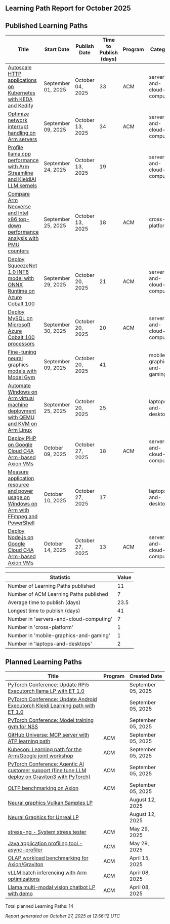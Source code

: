## Learning Path Report for October 2025


## Published Learning Paths
| Title | Start Date | Publish Date | Time to Publish (days) | Program | Category |
|-------|--------------|-------------|----------------------|-----|----------|
| [Autoscale HTTP applications on Kubernetes with KEDA and Kedify](https://learn.arm.com/learning-paths/servers-and-cloud-computing/kedify-http-autoscaling/) | September 01, 2025 | October 04, 2025 | 33 | ACM | servers-and-cloud-computing |
| [Optimize network interrupt handling on Arm servers](https://learn.arm.com/learning-paths/servers-and-cloud-computing/irq-tuning-guide/) | September 09, 2025 | October 13, 2025 | 34 | ACM | servers-and-cloud-computing |
| [Profile llama.cpp performance with Arm Streamline and KleidiAI LLM kernels](https://learn.arm.com/learning-paths/servers-and-cloud-computing/llama_cpp_streamline/) | September 24, 2025 | October 13, 2025 | 19 |  | servers-and-cloud-computing |
| [Compare Arm Neoverse and Intel x86 top-down performance analysis with PMU counters](https://learn.arm.com/learning-paths/cross-platform/topdown-compare/) | September 25, 2025 | October 13, 2025 | 18 | ACM | cross-platform |
| [Deploy SqueezeNet 1.0 INT8 model with ONNX Runtime on Azure Cobalt 100](https://learn.arm.com/learning-paths/servers-and-cloud-computing/onnx-on-azure/) | September 29, 2025 | October 20, 2025 | 21 | ACM | servers-and-cloud-computing |
| [Deploy MySQL on Microsoft Azure Cobalt 100 processors](https://learn.arm.com/learning-paths/servers-and-cloud-computing/mysql-azure/) | September 30, 2025 | October 20, 2025 | 20 | ACM | servers-and-cloud-computing |
| [Fine-tuning neural graphics models with Model Gym](https://learn.arm.com/learning-paths/mobile-graphics-and-gaming/model-training-gym/) | September 09, 2025 | October 20, 2025 | 41 |  | mobile-graphics-and-gaming |
| [Automate Windows on Arm virtual machine deployment with QEMU and KVM on Arm Linux](https://learn.arm.com/learning-paths/laptops-and-desktops/win11-vm-automation/) | September 25, 2025 | October 20, 2025 | 25 |  | laptops-and-desktops |
| [Deploy PHP on Google Cloud C4A Arm-based Axion VMs](https://learn.arm.com/learning-paths/servers-and-cloud-computing/php-on-gcp/) | October 09, 2025 | October 27, 2025 | 18 | ACM | servers-and-cloud-computing |
| [Measure application resource and power usage on Windows on Arm with FFmpeg and PowerShell](https://learn.arm.com/learning-paths/laptops-and-desktops/win-resource-ps1/) | October 10, 2025 | October 27, 2025 | 17 |  | laptops-and-desktops |
| [Deploy Node.js on Google Cloud C4A Arm-based Axion VMs](https://learn.arm.com/learning-paths/servers-and-cloud-computing/node-js-gcp/) | October 14, 2025 | October 27, 2025 | 13 | ACM | servers-and-cloud-computing |

| Statistic | Value |
|-----------|-------|
| Number of Learning Paths published | 11 |
| Number of ACM Learning Paths published | 7 |
| Average time to publish (days) | 23.5 |
| Longest time to publish (days) | 41 |
| Number in 'servers-and-cloud-computing' | 7 |
| Number in 'cross-platform' | 1 |
| Number in 'mobile-graphics-and-gaming' | 1 |
| Number in 'laptops-and-desktops' | 2 |

## Planned Learning Paths
| Title | Program | Created Date |
|-------|-----|--------------|
| [PyTorch Conference: Update RPi5 Executorch llama LP with ET 1.0](https://github.com/ArmDeveloperEcosystem/roadmap/issues/26) |  | September 05, 2025 |
| [PyTorch Conference: Update Android Executorch Kleidi Learning path with ET 1.0](https://github.com/ArmDeveloperEcosystem/roadmap/issues/25) |  | September 05, 2025 |
| [PyTorch Conference: Model training gym for NSS](https://github.com/ArmDeveloperEcosystem/roadmap/issues/24) |  | September 05, 2025 |
| [GitHub Universe: MCP server with ATP learning path](https://github.com/ArmDeveloperEcosystem/roadmap/issues/23) | ACM | September 05, 2025 |
| [Kubecon: Learning path for the Arm/Google joint workshop](https://github.com/ArmDeveloperEcosystem/roadmap/issues/22) | ACM | September 05, 2025 |
| [PyTorch Conference: Agentic AI customer support (fine tune LLM deploy on Graviton3 with PyTorch)](https://github.com/ArmDeveloperEcosystem/roadmap/issues/21) | ACM | September 05, 2025 |
| [OLTP benchmarking on Axion](https://github.com/ArmDeveloperEcosystem/roadmap/issues/20) | ACM | September 05, 2025 |
| [Neural graphics Vulkan Samples LP](https://github.com/ArmDeveloperEcosystem/roadmap/issues/19) |  | August 12, 2025 |
| [Neural Graphics for Unreal LP](https://github.com/ArmDeveloperEcosystem/roadmap/issues/18) |  | August 12, 2025 |
| [stress-ng - System stress tester](https://github.com/ArmDeveloperEcosystem/roadmap/issues/15) | ACM | May 29, 2025 |
| [Java application profiling tool - async-profiler](https://github.com/ArmDeveloperEcosystem/roadmap/issues/14) | ACM | May 29, 2025 |
| [OLAP workload benchmarking for Axion/Graviton](https://github.com/ArmDeveloperEcosystem/roadmap/issues/11) | ACM | April 15, 2025 |
| [vLLM batch inferencing with Arm optimizations](https://github.com/ArmDeveloperEcosystem/roadmap/issues/5) | ACM | April 08, 2025 |
| [Llama multi-modal vision chatbot LP with demo](https://github.com/ArmDeveloperEcosystem/roadmap/issues/4) | ACM | April 08, 2025 |

Total planned Learning Paths: 14


_Report generated on October 27, 2025 at 12:56:12 UTC_

